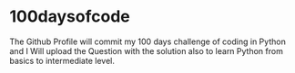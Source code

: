 # 100daysofcode
The Github Profile will commit my 100 days challenge of coding in Python and I Will upload the Question with the solution also to learn Python from basics to intermediate level.
